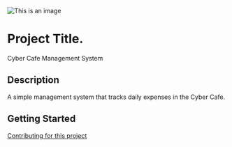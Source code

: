 ![This is an image](https://image.shutterstock.com/image-vector/logo-template-design-cyber-cafe-600w-1386184859.jpg)

# Project Title.
Cyber Cafe Management System

## Description
A simple management system that tracks daily expenses in the Cyber Cafe.

## Getting Started
[Contributing for this project]()
